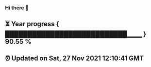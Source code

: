 ### Hi there 👋
⏳ Year progress { ███████████████████████████▁▁▁ } 90.55 %
---
⏰ Updated on Sat, 27 Nov 2021 12:10:41 GMT
---

